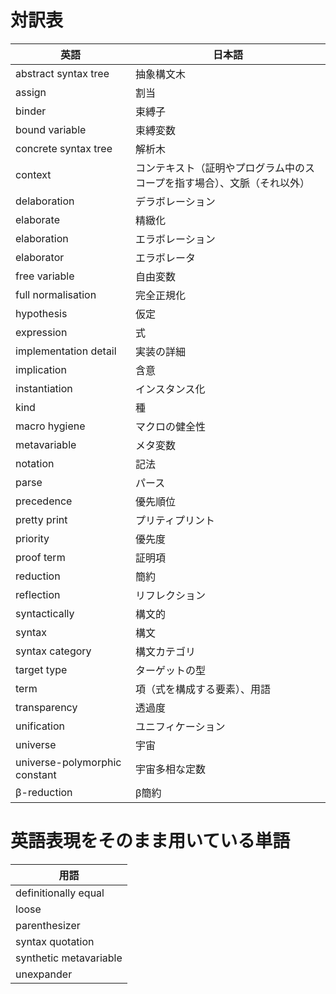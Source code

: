# 対訳表

| 英語 | 日本語 |
| --- | --- |
| abstract syntax tree | 抽象構文木 |
| assign | 割当 |
| binder | 束縛子 |
| bound variable | 束縛変数 |
| concrete syntax tree | 解析木 |
| context | コンテキスト（証明やプログラム中のスコープを指す場合）、文脈（それ以外） |
| delaboration | デラボレーション |
| elaborate | 精緻化 |
| elaboration | エラボレーション |
| elaborator | エラボレータ |
| free variable | 自由変数 |
| full normalisation | 完全正規化 |
| hypothesis | 仮定 |
| expression | 式 |
| implementation detail | 実装の詳細 |
| implication | 含意 |
| instantiation | インスタンス化 |
| kind | 種 |
| macro hygiene | マクロの健全性 |
| metavariable | メタ変数 |
| notation | 記法 |
| parse | パース |
| precedence | 優先順位 |
| pretty print | プリティプリント |
| priority | 優先度 |
| proof term | 証明項 |
| reduction | 簡約 |
| reflection | リフレクション |
| syntactically | 構文的 |
| syntax | 構文 |
| syntax category | 構文カテゴリ |
| target type | ターゲットの型 |
| term | 項（式を構成する要素）、用語 |
| transparency | 透過度 |
| unification | ユニフィケーション |
| universe | 宇宙 |
| universe-polymorphic constant | 宇宙多相な定数 |
| β-reduction | β簡約 |

# 英語表現をそのまま用いている単語

| 用語 |
| --- |
| definitionally equal |
| loose |
| parenthesizer |
| syntax quotation |
| synthetic metavariable |
| unexpander |
